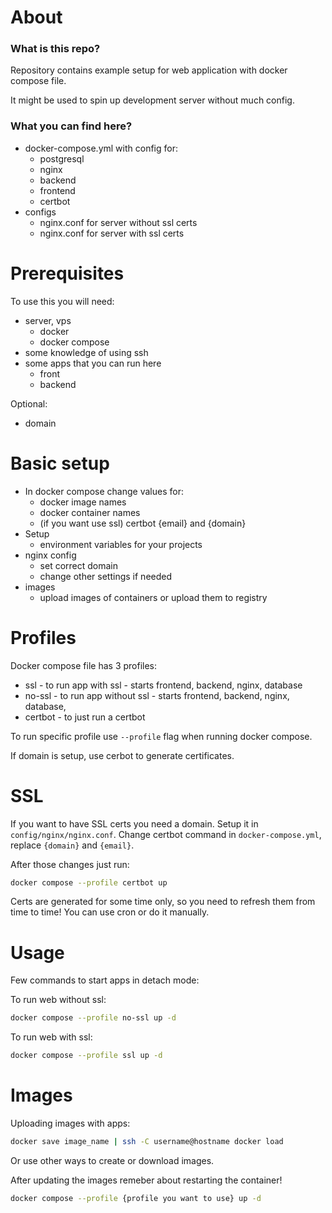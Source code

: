 # About
### What is this repo?
Repository contains example setup for web application with docker compose file.

It might be used to spin up development server without much config.

### What you can find here?
- docker-compose.yml with config for:
    - postgresql
    - nginx
    - backend
    - frontend
    - certbot
- configs
    - nginx.conf for server without ssl certs
    - nginx.conf for server with ssl certs

# Prerequisites
To use this you will need:
- server, vps
    - docker 
    - docker compose
- some knowledge of using ssh
- some apps that you can run here
    - front
    - backend

Optional:
- domain

# Basic setup
- In docker compose change values for:
    - docker image names
    - docker container names
    - (if you want use ssl) certbot {email} and {domain}
- Setup
    - environment variables for your projects
- nginx config
    - set correct domain
    - change other settings if needed
- images
    - upload images of containers or upload them to registry

# Profiles
Docker compose file has 3 profiles:
- ssl - to run app with ssl - starts frontend, backend, nginx, database
- no-ssl - to run app without ssl - starts frontend, backend, nginx, database,
- certbot - to just run a certbot

To run specific profile use `--profile` flag when running docker compose.

If domain is setup, use cerbot to generate certificates.

# SSL
If you want to have SSL certs you need a domain. Setup it in `config/nginx/nginx.conf`.
Change certbot command in `docker-compose.yml`, replace `{domain}` and `{email}`.

After those changes just run:
```bash
docker compose --profile certbot up
```

Certs are generated for some time only, so you need to refresh them from time to time! You can use cron or do it manually.

# Usage
Few commands to start apps in detach mode:

To run web without ssl:
```bash
docker compose --profile no-ssl up -d
```

To run web with ssl:
```bash
docker compose --profile ssl up -d
```


# Images
Uploading images with apps:

```bash
docker save image_name | ssh -C username@hostname docker load
```

Or use other ways to create or download images.

After updating the images remeber about restarting the container!

```bash
docker compose --profile {profile you want to use} up -d
```

